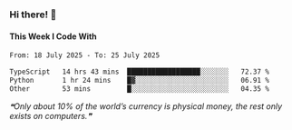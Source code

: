 ### Hi there! 👋

#### This Week I Code With
<!--START_SECTION:waka-->

```txt
From: 18 July 2025 - To: 25 July 2025

TypeScript   14 hrs 43 mins  ██████████████████░░░░░░░   72.37 %
Python       1 hr 24 mins    █▓░░░░░░░░░░░░░░░░░░░░░░░   06.91 %
Other        53 mins         █░░░░░░░░░░░░░░░░░░░░░░░░   04.35 %
```

<!--END_SECTION:waka-->

<!--STARTS_HERE_QUOTE_README-->
<i>❝Only about 10% of the world’s currency is physical money, the rest only exists on computers.❞</i>
<!--ENDS_HERE_QUOTE_README-->

